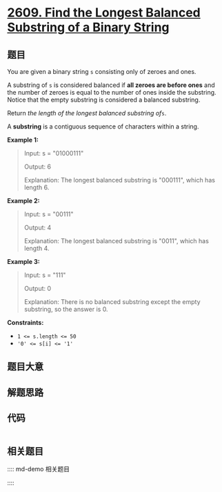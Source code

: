 # [2609. Find the Longest Balanced Substring of a Binary String](https://leetcode.com/problems/find-the-longest-balanced-substring-of-a-binary-string/)

## 题目

You are given a binary string `s` consisting only of zeroes and ones.

A substring of `s` is considered balanced if **all zeroes are before ones**
and the number of zeroes is equal to the number of ones inside the substring.
Notice that the empty substring is considered a balanced substring.

Return _the length of the longest balanced substring of_`s`.

A **substring** is a contiguous sequence of characters within a string.



**Example 1:**

> Input: s = "01000111"
> 
> Output: 6
> 
> Explanation: The longest balanced substring is "000111", which has length 6.

**Example 2:**

> Input: s = "00111"
> 
> Output: 4
> 
> Explanation: The longest balanced substring is "0011", which has length 4. 

**Example 3:**

> Input: s = "111"
> 
> Output: 0
> 
> Explanation: There is no balanced substring except the empty substring, so the answer is 0.

**Constraints:**

  * `1 <= s.length <= 50`
  * `'0' <= s[i] <= '1'`


## 题目大意

## 解题思路

## 代码

```javascript

```

## 相关题目

:::: md-demo 相关题目

::::
